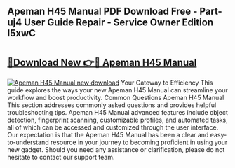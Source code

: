## Apeman H45 Manual PDF Download Free - Part-uj4 User Guide Repair - Service Owner Edition I5xwC

# <h2><a href="http://cf23616.oget.top/?id=Apeman+H45+Manual">🔗Download New 👉🔴 Apeman H45 Manual</a></h2>

[![Apeman H45 Manual new download](https://i.imgur.com/5g1atiW.png)](http://cf23616.oget.top/?id=Apeman+H45+Manual)
Your Gateway to Efficiency This guide explores the ways your new Apeman H45 Manual can streamline your workflow and boost productivity. Common Questions Apeman H45 Manual This section addresses commonly asked questions and provides helpful troubleshooting tips. Apeman H45 Manual advanced features include object detection, fingerprint scanning, customizable profiles, and automated tasks, all of which can be accessed and customized through the user interface. Our expectation is that the Apeman H45 Manual has been a clear and easy-to-understand resource in your journey to becoming proficient in using your new gadget. Should you need any assistance or clarification, please do not hesitate to contact our support team.

